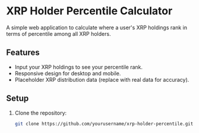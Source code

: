# XRP Holder Percentile Calculator

A simple web application to calculate where a user's XRP holdings rank in terms of percentile among all XRP holders.

## Features
- Input your XRP holdings to see your percentile rank.
- Responsive design for desktop and mobile.
- Placeholder XRP distribution data (replace with real data for accuracy).

## Setup
1. Clone the repository:
   ```bash
   git clone https://github.com/yourusername/xrp-holder-percentile.git
